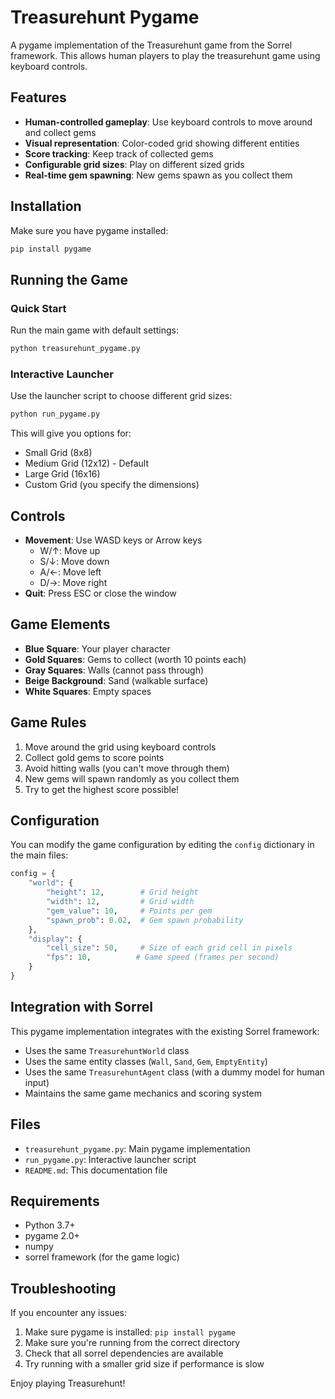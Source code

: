 # Treasurehunt Pygame

A pygame implementation of the Treasurehunt game from the Sorrel framework. This allows human players to play the treasurehunt game using keyboard controls.

## Features

- **Human-controlled gameplay**: Use keyboard controls to move around and collect gems
- **Visual representation**: Color-coded grid showing different entities
- **Score tracking**: Keep track of collected gems
- **Configurable grid sizes**: Play on different sized grids
- **Real-time gem spawning**: New gems spawn as you collect them

## Installation

Make sure you have pygame installed:

```bash
pip install pygame
```

## Running the Game

### Quick Start

Run the main game with default settings:

```bash
python treasurehunt_pygame.py
```

### Interactive Launcher

Use the launcher script to choose different grid sizes:

```bash
python run_pygame.py
```

This will give you options for:
- Small Grid (8x8)
- Medium Grid (12x12) - Default
- Large Grid (16x16)
- Custom Grid (you specify the dimensions)

## Controls

- **Movement**: Use WASD keys or Arrow keys
  - W/↑: Move up
  - S/↓: Move down
  - A/←: Move left
  - D/→: Move right
- **Quit**: Press ESC or close the window

## Game Elements

- **Blue Square**: Your player character
- **Gold Squares**: Gems to collect (worth 10 points each)
- **Gray Squares**: Walls (cannot pass through)
- **Beige Background**: Sand (walkable surface)
- **White Squares**: Empty spaces

## Game Rules

1. Move around the grid using keyboard controls
2. Collect gold gems to score points
3. Avoid hitting walls (you can't move through them)
4. New gems will spawn randomly as you collect them
5. Try to get the highest score possible!

## Configuration

You can modify the game configuration by editing the `config` dictionary in the main files:

```python
config = {
    "world": {
        "height": 12,        # Grid height
        "width": 12,         # Grid width
        "gem_value": 10,     # Points per gem
        "spawn_prob": 0.02,  # Gem spawn probability
    },
    "display": {
        "cell_size": 50,     # Size of each grid cell in pixels
        "fps": 10,          # Game speed (frames per second)
    }
}
```

## Integration with Sorrel

This pygame implementation integrates with the existing Sorrel framework:

- Uses the same `TreasurehuntWorld` class
- Uses the same entity classes (`Wall`, `Sand`, `Gem`, `EmptyEntity`)
- Uses the same `TreasurehuntAgent` class (with a dummy model for human input)
- Maintains the same game mechanics and scoring system

## Files

- `treasurehunt_pygame.py`: Main pygame implementation
- `run_pygame.py`: Interactive launcher script
- `README.md`: This documentation file

## Requirements

- Python 3.7+
- pygame 2.0+
- numpy
- sorrel framework (for the game logic)

## Troubleshooting

If you encounter any issues:

1. Make sure pygame is installed: `pip install pygame`
2. Make sure you're running from the correct directory
3. Check that all sorrel dependencies are available
4. Try running with a smaller grid size if performance is slow

Enjoy playing Treasurehunt!
